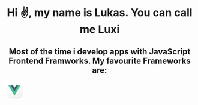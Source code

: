 <h1 align="center">Hi ✌️, my name is Lukas. You can call me Luxi</h1>

<h2 align="center">Most of the time i develop apps with JavaScript Frontend Framworks. My favourite Frameworks are:</h2>

<a href="https://github.com/vuejs/core"><img src="./assets/vue.png" width="50px"></a>
